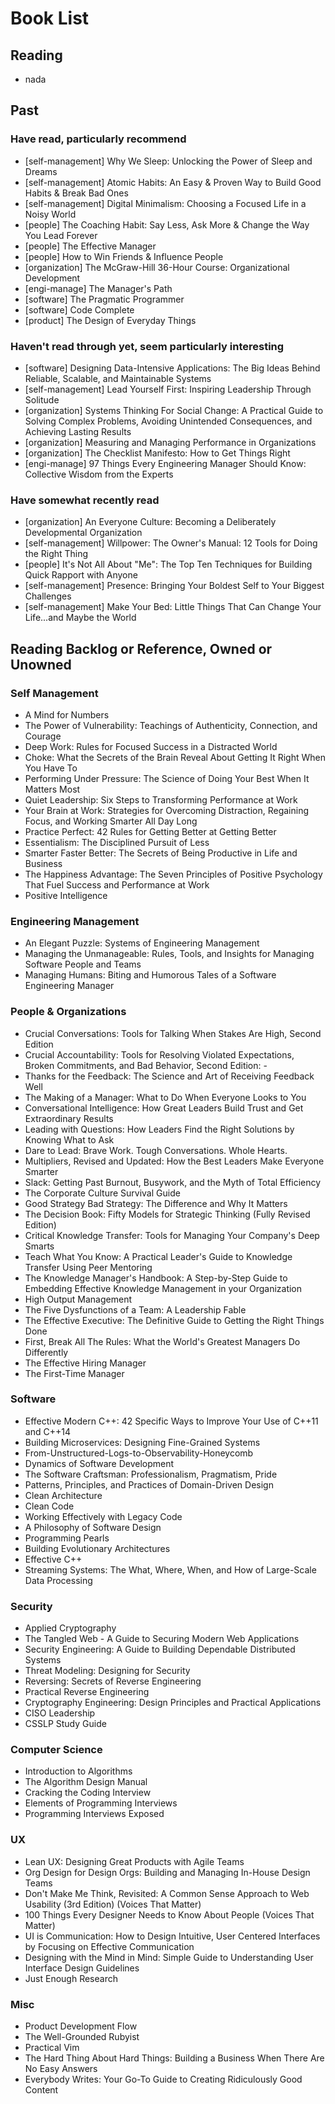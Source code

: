 # Book List

## Reading

* nada

## Past

### Have read, particularly recommend

* [self-management] Why We Sleep: Unlocking the Power of Sleep and Dreams
* [self-management] Atomic Habits: An Easy & Proven Way to Build Good Habits & Break Bad Ones
* [self-management] Digital Minimalism: Choosing a Focused Life in a Noisy World
* [people] The Coaching Habit: Say Less, Ask More & Change the Way You Lead Forever
* [people] The Effective Manager
* [people] How to Win Friends & Influence People
* [organization] The McGraw-Hill 36-Hour Course: Organizational Development
* [engi-manage] The Manager's Path
* [software] The Pragmatic Programmer
* [software] Code Complete
* [product] The Design of Everyday Things

### Haven't read through yet, seem particularly interesting

* [software] Designing Data-Intensive Applications: The Big Ideas Behind Reliable, Scalable, and Maintainable Systems
* [self-management] Lead Yourself First: Inspiring Leadership Through Solitude
* [organization] Systems Thinking For Social Change: A Practical Guide to Solving Complex Problems, Avoiding Unintended Consequences, and Achieving Lasting Results
* [organization] Measuring and Managing Performance in Organizations
* [organization] The Checklist Manifesto: How to Get Things Right
* [engi-manage] 97 Things Every Engineering Manager Should Know: Collective Wisdom from the Experts

### Have somewhat recently read

* [organization] An Everyone Culture: Becoming a Deliberately Developmental Organization
* [self-management] Willpower: The Owner's Manual: 12 Tools for Doing the Right Thing
* [people] It's Not All About "Me": The Top Ten Techniques for Building Quick Rapport with Anyone
* [self-management] Presence: Bringing Your Boldest Self to Your Biggest Challenges
* [self-management] Make Your Bed: Little Things That Can Change Your Life...and Maybe the World

## Reading Backlog or Reference, Owned or Unowned

### Self Management

* A Mind for Numbers
* The Power of Vulnerability: Teachings of Authenticity, Connection, and Courage
* Deep Work: Rules for Focused Success in a Distracted World
* Choke: What the Secrets of the Brain Reveal About Getting It Right When You Have To
* Performing Under Pressure: The Science of Doing Your Best When It Matters Most
* Quiet Leadership: Six Steps to Transforming Performance at Work
* Your Brain at Work: Strategies for Overcoming Distraction, Regaining Focus, and Working Smarter All Day Long
* Practice Perfect: 42 Rules for Getting Better at Getting Better
* Essentialism: The Disciplined Pursuit of Less
* Smarter Faster Better: The Secrets of Being Productive in Life and Business
* The Happiness Advantage: The Seven Principles of Positive Psychology That Fuel Success and Performance at Work
* Positive Intelligence

### Engineering Management

* An Elegant Puzzle: Systems of Engineering Management
* Managing the Unmanageable: Rules, Tools, and Insights for Managing Software People and Teams
* Managing Humans: Biting and Humorous Tales of a Software Engineering Manager

### People & Organizations

* Crucial Conversations: Tools for Talking When Stakes Are High, Second Edition
* Crucial Accountability: Tools for Resolving Violated Expectations, Broken Commitments, and Bad Behavior, Second Edition: -
* Thanks for the Feedback: The Science and Art of Receiving Feedback Well
* The Making of a Manager: What to Do When Everyone Looks to You
* Conversational Intelligence: How Great Leaders Build Trust and Get Extraordinary Results
* Leading with Questions: How Leaders Find the Right Solutions by Knowing What to Ask
* Dare to Lead: Brave Work. Tough Conversations. Whole Hearts.
* Multipliers, Revised and Updated: How the Best Leaders Make Everyone Smarter
* Slack: Getting Past Burnout, Busywork, and the Myth of Total Efficiency 
* The Corporate Culture Survival Guide
* Good Strategy Bad Strategy: The Difference and Why It Matters
* The Decision Book: Fifty Models for Strategic Thinking (Fully Revised Edition)
* Critical Knowledge Transfer: Tools for Managing Your Company's Deep Smarts
* Teach What You Know: A Practical Leader's Guide to Knowledge Transfer Using Peer Mentoring 
* The Knowledge Manager's Handbook: A Step-by-Step Guide to Embedding Effective Knowledge Management in your Organization
* High Output Management
* The Five Dysfunctions of a Team: A Leadership Fable
* The Effective Executive: The Definitive Guide to Getting the Right Things Done
* First, Break All The Rules: What the World's Greatest Managers Do Differently
* The Effective Hiring Manager
* The First-Time Manager

### Software

* Effective Modern C++: 42 Specific Ways to Improve Your Use of C++11 and C++14
* Building Microservices: Designing Fine-Grained Systems
* From-Unstructured-Logs-to-Observability-Honeycomb
* Dynamics of Software Development
* The Software Craftsman: Professionalism, Pragmatism, Pride
* Patterns, Principles, and Practices of Domain-Driven Design
* Clean Architecture
* Clean Code
* Working Effectively with Legacy Code
* A Philosophy of Software Design
* Programming Pearls
* Building Evolutionary Architectures
* Effective C++
* Streaming Systems: The What, Where, When, and How of Large-Scale Data Processing

### Security

* Applied Cryptography
* The Tangled Web - A Guide to Securing Modern Web Applications
* Security Engineering: A Guide to Building Dependable Distributed Systems
* Threat Modeling: Designing for Security
* Reversing: Secrets of Reverse Engineering
* Practical Reverse Engineering
* Cryptography Engineering: Design Principles and Practical Applications
* CISO Leadership
* CSSLP Study Guide

### Computer Science

* Introduction to Algorithms
* The Algorithm Design Manual
* Cracking the Coding Interview
* Elements of Programming Interviews
* Programming Interviews Exposed

### UX

* Lean UX: Designing Great Products with Agile Teams
* Org Design for Design Orgs: Building and Managing In-House Design Teams
* Don't Make Me Think, Revisited: A Common Sense Approach to Web Usability (3rd Edition) (Voices That Matter)
* 100 Things Every Designer Needs to Know About People (Voices That Matter)
* UI is Communication: How to Design Intuitive, User Centered Interfaces by Focusing on Effective Communication
* Designing with the Mind in Mind: Simple Guide to Understanding User Interface Design Guidelines
* Just Enough Research

### Misc

* Product Development Flow
* The Well-Grounded Rubyist
* Practical Vim
* The Hard Thing About Hard Things: Building a Business When There Are No Easy Answers
* Everybody Writes: Your Go-To Guide to Creating Ridiculously Good Content